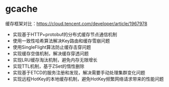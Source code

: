 # gcache

缓存框架对比：https://cloud.tencent.com/developer/article/1967978

- 实现基于HTTP+protobuf的分布式缓存节点通信机制
- 使用一致性哈希算法解决Key路由和缓存雪崩问题
- 使用SingleFlight算法防止缓存击穿问题
- 实现缓存空值机制，解决缓存穿透问题
- 实现LRU缓存淘汰机制，避免内存无限增长
- 实现TTL机制，基于ZSet的惰性删除
- 实现基于ETCD的服务注册和发现，解决需要手动处理集群变化问题
- 实现远程HotKey的本地缓存机制，避免HotKey频繁网络请求带来的性能问题
